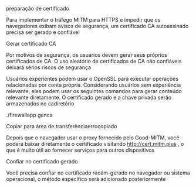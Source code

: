 preparação de certificado

Para implementar o tráfego MITM para HTTPS e impedir que os navegadores exibam avisos de segurança, um certificado CA autoassinado precisa ser gerado e confiável

Gerar certificado CA

Por motivos de segurança, os usuários devem gerar seus próprios certificados de CA. O uso aleatório de certificados de CA não confiáveis ​​deixará sérios riscos de segurança

Usuários experientes podem usar o OpenSSL para executar operações relacionadas por conta própria. Considerando usuários sem experiência relevante, eles podem usar os seguintes comandos para gerar conteúdo relevante diretamente. O certificado gerado e a chave privada serão armazenados no cadiretório

./firewallapp genca

Copiar para área de transferênciaerrocopiado

Depois que o navegador usar o proxy fornecido pelo Good-MITM, você poderá baixar diretamente o certificado visitando http://cert.mitm.plus , o que é muito útil ao fornecer serviços para outros dispositivos

Confiar no certificado gerado

Você precisa confiar no certificado recém-gerado no navegador ou sistema operacional, o método específico será adicionado posteriormente
